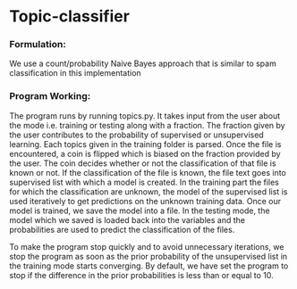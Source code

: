 # Topic-classifier

### Formulation:
We use a count/probability Naive Bayes approach that is similar to spam classification in this implementation

### Program Working:

The program runs by running topics.py.
It takes input from the user about the mode i.e. training or testing along with a fraction.
The fraction given by the user contributes to the probability of supervised or unsupervised learning.
Each topics given in the training folder is parsed.
Once the file is encountered, a coin is flipped which is biased on the fraction provided by the user.
The coin decides whether or not the classification of that file is known or not.
If the classification of the file is known, the file text goes into supervised list with which a model is created.
In the training part the files for which the classification are unknown, the model of the supervised list is used
iteratively to get predictions on the unknown training data. Once our model is trained, we save the model into a
file.
In the testing mode, the model which we saved is loaded back into the variables and the probabilities are used to
predict the classification of the files.

To make the program stop quickly and to avoid unnecessary iterations, we stop the program as soon as the prior
probability of the unsupervised list in the training mode starts converging. By default, we have set the program to
stop if the difference in the prior probabilities is less than or equal to 10.

